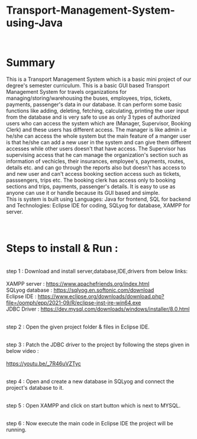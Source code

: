 # Transport-Management-System-using-Java
# <br>Summary<br>
This is a Transport Management System which is a basic mini project of our degree's semester curriculum. This is a basic GUI based Transport Management System for travels organizations for managing/storing/warehousing the buses, employees, trips, tickets, payments, passenger's data in our database. It can perform some basic functions like adding, deleting, fetching, calculating, printing the user input from the database and is very safe to use as only 3 types of authorized users who can access the system which are (Manager, Supervisor, Booking Clerk) and these users has different access. The manager is like admin i.e he/she can access the whole system but the main feature of a manger user is that he/she can add a new user in the system and can give them different accesses while other users doesn't that have access. The Supervisor has supervising access that he can manage the organization's section such as information of vechicles, their insurances, employee's, payments, routes, details etc. and can go through the reports also but doesn't has access to and new user and can't access booking section access such as tickets, passsengers, trips etc. The booking clerk has access only to booking sections and trips, payments, passenger's details. It is easy to use as anyone can use it or handle because its GUI based and simple. <br> This is system is built using Languages: Java for frontend, SQL for backend and Technologies: Eclipse IDE for coding, SQLyog for database, XAMPP for server.
<br>
# <br>Steps to install & Run :
<br>step 1 : Download and install server,database,IDE,drivers from below links:
<br>
<br>XAMPP server : https://www.apachefriends.org/index.html
<br>SQLyog database : https://sqlyog.en.softonic.com/download
<br>Eclipse IDE : https://www.eclipse.org/downloads/download.php?file=/oomph/epp/2021-09/R/eclipse-inst-jre-win64.exe
<br>JDBC Driver : https://dev.mysql.com/downloads/windows/installer/8.0.html

<br>step 2 : Open the given project folder & files in Eclipse IDE.
<br>

<br>step 3 : Patch the JDBC driver to the project by following the steps given in below video :
<br>
<br> https://youtu.be/_7R46uVZTyc

<br>step 4 : Open and create a new database in SQLyog and connect the project's database to it.
<br>

<br>step 5 : Open XAMPP and click on start button which is next to MYSQL.
<br>

<br>step 6 : Now execute the main code in Eclipse IDE the project will be running.
<br>
